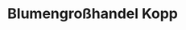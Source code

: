 ---
title: "Blumengroßhandel Kopp"
url: /schieder-schwalenberg/blumengrosshandel-kopp/
shop: Blumen
---